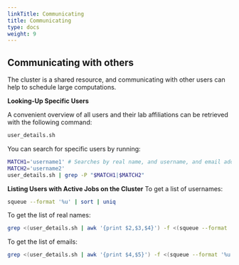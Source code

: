 ```yaml
---
linkTitle: Communicating
title: Communicating
type: docs
weight: 9
---
```


## Communicating with others

The cluster is a shared resource, and communicating with other users can help to schedule large computations.

__Looking-Up Specific Users__

A convenient overview of all users and their lab affiliations can be retrieved with the following command:

```bash
user_details.sh
```

You can search for specific users by running:

```bash
MATCH1='username1' # Searches by real name, and username, and email address and PI name
MATCH2='username2'
user_details.sh | grep -P "$MATCH1|$MATCH2"
```

__Listing Users with Active Jobs on the Cluster__
To get a list of usernames:

```bash
squeue --format '%u' | sort | uniq
```

To get the list of real names:

```bash
grep <(user_details.sh | awk '{print $2,$3,$4}') -f <(squeue --format '%u' --noheader | sort | uniq) | awk '{print $1,$2}'
```

To get the list of emails:

```bash
grep <(user_details.sh | awk '{print $4,$5}') -f <(squeue --format '%u' --noheader | sort | uniq) | awk '{print $2}'
```

